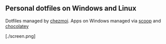 ## Personal dotfiles on Windows and Linux

Dotfiles managed by [chezmoi](https://www.chezmoi.io/). Apps on Windows managed
via [scoop](https://scoop.sh/) and [chocolatey](https://chocolatey.org/) 

[./screen.png]
